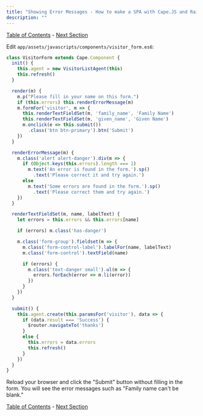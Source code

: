 ```yaml
---
title: "Showing Error Messages - How to make a SPA with Cape.JS and Rails"
description: ""
---
```


[Table of Contents](../) - [Next Section](../09_partial)

Edit `app/assets/javascripts/components/visitor_form.es6`:

```javascript
class VisitorForm extends Cape.Component {
  init() {
    this.agent = new VisitorListAgent(this)
    this.refresh()
  }

  render(m) {
    m.p("Please fill in your name on this form.")
    if (this.errors) this.renderErrorMessage(m)
    m.formFor('visitor', m => {
      this.renderTextFieldSet(m, 'family_name', 'Family Name')
      this.renderTextFieldSet(m, 'given_name', 'Given Name')
      m.onclick(e => this.submit())
        .class('btn btn-primary').btn('Submit')
    })
  }

  renderErrorMessage(m) {
    m.class('alert alert-danger').div(m => {
      if (Object.keys(this.errors).length === 1)
        m.text('An error is found in the form.').sp()
          .text('Please correct it and try again.')
      else
        m.text('Some errors are found in the form.').sp()
          .text('Please correct them and try again.')
    })
  }

  renderTextFieldSet(m, name, labelText) {
    let errors = this.errors && this.errors[name]

    if (errors) m.class('has-danger')

    m.class('form-group').fieldset(m => {
      m.class('form-control-label').labelFor(name, labelText)
      m.class('form-control').textField(name)

      if (errors) {
        m.class('text-danger small').ul(m => {
          errors.forEach(error => m.li(error))
        })
      }
    })
  }

  submit() {
    this.agent.create(this.paramsFor('visitor'), data => {
      if (data.result === 'Success') {
        $router.navigateTo('thanks')
      }
      else {
        this.errors = data.errors
        this.refresh()
      }
    })
  }
}
```

Reload your browser and click the "Submit" button without filling in the form.
You will see the error messages such as "Family name can't be blank."

[Table of Contents](../) - [Next Section](../09_partial)
